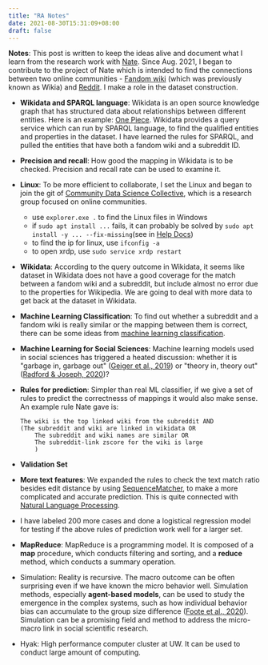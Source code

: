```yaml
---
title: "RA Notes"
date: 2021-08-30T15:31:09+08:00
draft: false
---
```


**Notes**: This post is written to keep the ideas alive and document what I learn from the research work with [Nate](https://teblunthuis.cc). Since Aug. 2021, I began to contribute to the project of Nate which is intended to find the connections between two online communities - [Fandom wiki](https://www.fandom.com/explore) (which was previously known as Wikia) and [Reddit](www.reddit.com). I make a role in the dataset construction.

- **Wikidata and SPARQL language**: Wikidata is an open source knowledge graph that has structured data about relationships between different entities. Here is an example: [One Piece](https://www.wikidata.org/wiki/Q673). Wikidata provides a query service which can run by SPARQL language, to find the qualified entities and properties in the dataset. I have learned the rules for SPARQL, and pulled the entities that have both a fandom wiki and a subreddit ID. 
- **Precision and recall**: How good the mapping in Wikidata is to be checked. Precision and recall rate can be used to examine it. 

- **Linux**: To be more efficient to collaborate, I set the Linux and began to join the git of [Community Data Science Collective](https://wiki.communitydata.science/Main_Page), which is a research group focused on online communities. 
	- use `explorer.exe .` to find the Linux files in Windows
	- if `sudo apt install ...` fails, it can probably be solved by `sudo apt install -y ... --fix-missing`(see in [Help Docs](https://help.aliyun.com/knowledge_detail/41205.html?spm=a2c6h.13066369.0.0.21837b3ejhCgyA)) 
	- to find the ip for linux, use `ifconfig -a`
	- to open xrdp, use `sudo service xrdp restart`

- **Wikidata**: According to the query outcome in Wikidata, it seems like dataset in Wikidata does not have a good coverage for the match between a fandom wiki and a subreddit, but include almost no error due to the properties for Wikipedia. We are going to deal with more data to get back at the dataset in Wikidata.

- **Machine Learning Classification**: To find out whether a subreddit and a fandom wiki is really similar or the mapping between them is correct, there can be some ideas from [machine learning classification](https://machinelearningmastery.com/types-of-classification-in-machine-learning/).

- **Machine Learning for Social Sciences**: Machine learning models used in social sciences has triggered a heated discussion: whether it is "garbage in, garbage out" ([Geiger et al., 2019](https://doi.org/10.1145/3351095.3372862)) or "theory in, theory out" ([Radford & Joseph, 2020](https://doi.org/10.3389/fdata.2020.00018))?

- **Rules for prediction**: Simpler than real ML classifier, if we give a set of rules to predict the correctnesss of mappings it would also make sense. An example rule Nate gave is:
	
	```
	The wiki is the top linked wiki from the subreddit AND
	(The subreddit and wiki are linked in wikidata OR
		The subreddit and wiki names are similar OR
		The subreddit-link zscore for the wiki is large
		)
	````
- **Validation Set**

- **More text features**: We expanded the rules to check the text match ratio besides edit distance by using [SequenceMatcher](https://towardsdatascience.com/sequencematcher-in-python-6b1e6f3915fc), to make a more complicated and accurate prediction. This is quite connected with [Natural Language Processing](https://en.wikipedia.org/wiki/Natural_language_processing).
- I have labeled 200 more cases and done a logistical regression model for testing if the above rules of prediction work well for a larger set.
	
- **MapReduce**: MapReduce is a programming model. It is composed of a **map** procedure, which conducts filtering and sorting, and a **reduce** method, which conducts a summary operation. 

- Simulation: Reality is recursive. The macro outcome can be often surprising even if we have known the micro behavior well. Simulation methods, especially **agent-based models**, can be used to study the emergence in the complex systems, such as how individual behavior bias can accumulate to the group size difference ([Foote et al., 2020](https://arxiv.org/abs/2006.03119v1)). Simulation can be a promising field and method to address the micro-macro link in social scientific research.

- Hyak: High performance computer cluster at UW. It can be used to conduct large amount of computing.

